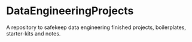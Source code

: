 # DataEngineeringProjects
A repository to safekeep data engineering finished projects, boilerplates, starter-kits and notes. 
